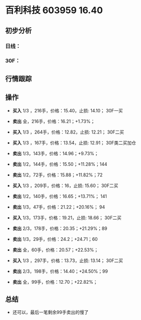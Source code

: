 # 百利科技 603959 16.40
## 初步分析
### 日线：
  
### 30F：
  
## 行情跟踪
  
## 操作
  - **买入** 1/3 ，216手，价格：15.40，止损: 14.10； 30F一买
  - **卖出** 全，216手，价格：16.21；+1.73%；

  - **买入** 1/3 ，264手，价格：12.82，止损: 12.21； 30F二买
  - **买入** 1/3 ，167手，价格：13.54，止损: 12.91； 30F类二买加仓
  - **卖出** 1/3，143手，价格：14.96；+9.73%；
  - **卖出** 1/2，144手，价格：15.50；+11.28%；144
  - **卖出** 1/2，72手，价格：15.88；+11.82%；72

  - **买入** 1/3 ，209手，价格：16，止损: 15.60； 30F二买
  - **卖出** 1/2，140手，价格：16.65；+13.71%； 141
  - **卖出** 1/3，47手，价格：21.22；+20.16%； 94

  - **买入** 1/3，173手，价格：19.21，止损: 18.66； 30F二买
  - **卖出** 2/3，178手，价格：20.35；+21.29%；89
  - **卖出** 1/3，29手，价格：24.2；+24.71；60
  - **卖出** 全，60手，价格：20.57；+22.53%；

  - **买入** 1/3 ，297手，价格：13.73，止损: 13.14； 30F二买
  - **卖出** 2/3，198手，价格：14.40；+24.50%；99
  - **卖出** 全，99手，价格：12.70；+22.82%；

## 总结
  - 还可以，最后一笔剩余99手卖出的慢了